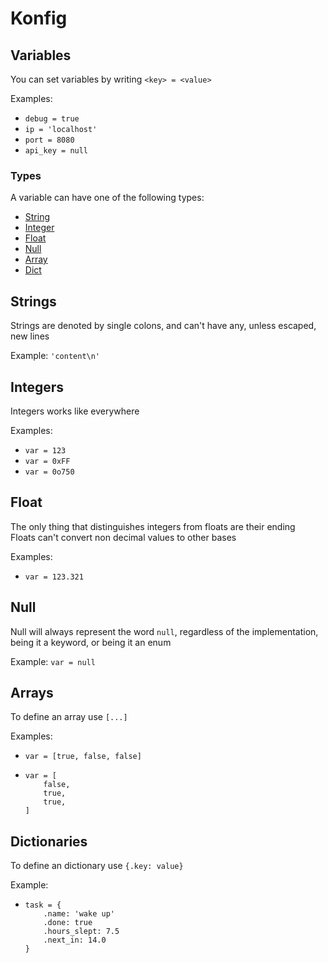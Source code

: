 # Konfig

## Variables

You can set variables by writing `<key> = <value>`

Examples:

- `debug = true`
- `ip = 'localhost'`
- `port = 8080`
- `api_key = null`

### Types

A variable can have one of the following types:

- [String](#strings)
- [Integer](#integers)
- [Float](#floats)
- [Null](#null)
- [Array](#arrays)
- [Dict](#dictionaries)

## Strings

Strings are denoted by single colons, and can't have any, unless escaped, new lines

Example: `'content\n'`

## Integers

Integers works like everywhere

Examples:

- `var = 123`
- `var = 0xFF`
- `var = 0o750`

## Float

The only thing that distinguishes integers from floats are their ending  
Floats can't convert non decimal values to other bases

Examples:

- `var = 123.321`

## Null

Null will always represent the word `null`, regardless of the implementation, being it a keyword, or being it an enum

Example: `var = null`

## Arrays

To define an array use `[...]`

Examples:

- `var = [true, false, false]`
- ```
  var = [
      false,
      true,
      true,
  ]
  ```

## Dictionaries

To define an dictionary use `{.key: value}`

Example:

- ```
  task = {
      .name: 'wake up'
      .done: true
      .hours_slept: 7.5
      .next_in: 14.0
  }
  ```
